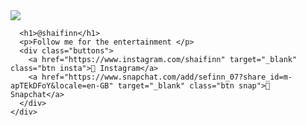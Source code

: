 <!DOCTYPE html>
<html lang="en">
<head>
  <meta charset="UTF-8">
  <meta name="viewport" content="width=device-width, initial-scale=1">
  <title>Connect with Me</title>
  <link rel="stylesheet" href="insta.css">
  <link href="https://fonts.googleapis.com/css2?family=Poppins:wght@400;700&display=swap" rel="stylesheet">
</head>
<body>
  <div class="container">
    <div class="profile-card">
      <img src="https://images.unsplash.com/photo-1503023345310-bd7c1de61c7d?auto=format&fit=crop&w=120&q=80 class="profile-img">
      
      <h1>@shaifinn</h1>
      <p>Follow me for the entertainment </p>
      <div class="buttons">
        <a href="https://www.instagram.com/shaifinn" target="_blank" class="btn insta">📸 Instagram</a>
        <a href="https://www.snapchat.com/add/sefinn_07?share_id=m-apTEkDFoY&locale=en-GB" target="_blank" class="btn snap">👻 Snapchat</a>
      </div>
    </div>
  </div>
</body>
</html>